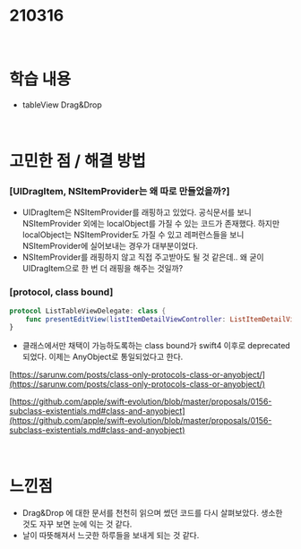 # 210316

<br>

# 학습 내용

- tableView Drag&Drop

<br>

# 고민한 점 / 해결 방법

### [UIDragItem, NSItemProvider는 왜 따로 만들었을까?]

- UIDragItem은 NSItemProvider를 래핑하고 있었다. 공식문서를 보니 NSItemProvider 외에는 localObject를 가질 수 있는 코드가 존재했다. 하지만 localObject는 NSItemProvider도 가질 수 있고 레퍼런스들을 보니 NSItemProvider에 실어보내는 경우가 대부분이었다.
- NSItemProvider를 래핑하지 않고 직접 주고받아도 될 것 같은데..  왜 굳이 UIDragItem으로 한 번 더 래핑을 해주는 것일까?

### [protocol, class bound]

```swift
protocol ListTableViewDelegate: class {
    func presentEditView(listItemDetailViewController: ListItemDetailViewController)
}
```

- 클래스에서만 채택이 가능하도록하는 class bound가 swift4 이후로 deprecated되었다. 이제는 AnyObject로  통일되었다고 한다.

[https://sarunw.com/posts/class-only-protocols-class-or-anyobject/](https://sarunw.com/posts/class-only-protocols-class-or-anyobject/)

[https://github.com/apple/swift-evolution/blob/master/proposals/0156-subclass-existentials.md#class-and-anyobject](https://github.com/apple/swift-evolution/blob/master/proposals/0156-subclass-existentials.md#class-and-anyobject)

<br>

# 느낀점

- Drag&Drop 에 대한 문서를 천천히 읽으며 썼던 코드를 다시 살펴보았다. 생소한 것도 자꾸 보면 눈에 익는 것 같다.
- 날이 따뜻해져서 느긋한 하루들을 보내게 되는 것 같다.

<br>
